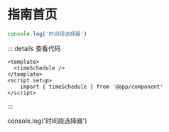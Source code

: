 # 指南首页
```js
console.log('时间段选择器')
```

<TimeSchedule />
<CustomComponent />

::: details 查看代码
```vue
<template>
  <timeSchedule />
</template>
<script setup>
    import { timeSchedule } from '@app/component'
</script>
```
:::

console.log('时间段选择器')